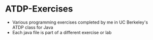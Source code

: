# ATDP-Exercises
- Various programming exercises completed by me in UC Berkeley's ATDP class for Java
- Each java file is part of a different exercise or lab 
